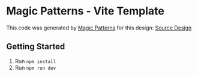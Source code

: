 # Magic Patterns - Vite Template

This code was generated by [Magic Patterns](https://magicpatterns.com) for this design: [Source Design](https://www.magicpatterns.com/c/w2xvvafec54aykzztede7b)

## Getting Started

1. Run `npm install`
2. Run `npm run dev`

